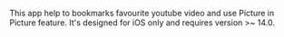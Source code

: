 This app help to bookmarks favourite youtube video and use Picture in Picture feature.
It's designed for iOS only and requires version >~ 14.0.
